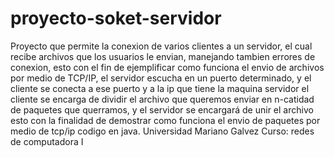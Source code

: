 # proyecto-soket-servidor
Proyecto que permite la conexion de varios clientes a un servidor, el cual recibe archivos que los usuarios le envian, manejando tambien errores de conexion, esto con el fin de ejemplificar como funciona el envio de archivos por medio de TCP/IP, el servidor escucha en un puerto determinado, y el cliente se conecta a ese puerto y a la ip que tiene la maquina servidor el cliente se encarga de dividir el archivo que queremos enviar en n-catidad de paquetes que querramos, y el servidor se encargará de unir el archivo esto con la finalidad de demostrar como funciona el envio de paquetes por medio de tcp/ip codigo en java. Universidad Mariano Galvez Curso: redes de computadora I

